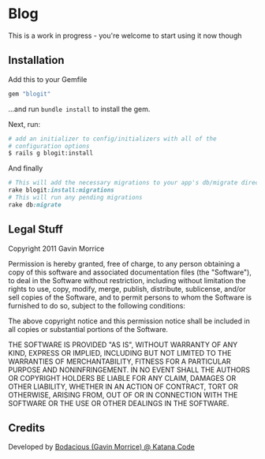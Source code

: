 # Blog

This is a work in progress - you're welcome to start using it now though

## Installation

Add this to your Gemfile

``` ruby
gem "blogit"
```

...and run `bundle install` to install the gem.

Next, run:

``` bash
# add an initializer to config/initializers with all of the
# configuration options
$ rails g blogit:install
``` 

And finally
``` ruby
# This will add the necessary migrations to your app's db/migrate directory
rake blogit:install:migrations
# This will run any pending migrations
rake db:migrate
```

## Legal Stuff

Copyright 2011 Gavin Morrice

Permission is hereby granted, free of charge, to any person obtaining
a copy of this software and associated documentation files (the
"Software"), to deal in the Software without restriction, including
without limitation the rights to use, copy, modify, merge, publish,
distribute, sublicense, and/or sell copies of the Software, and to
permit persons to whom the Software is furnished to do so, subject to
the following conditions:

The above copyright notice and this permission notice shall be
included in all copies or substantial portions of the Software.

THE SOFTWARE IS PROVIDED "AS IS", WITHOUT WARRANTY OF ANY KIND,
EXPRESS OR IMPLIED, INCLUDING BUT NOT LIMITED TO THE WARRANTIES OF
MERCHANTABILITY, FITNESS FOR A PARTICULAR PURPOSE AND
NONINFRINGEMENT. IN NO EVENT SHALL THE AUTHORS OR COPYRIGHT HOLDERS BE
LIABLE FOR ANY CLAIM, DAMAGES OR OTHER LIABILITY, WHETHER IN AN ACTION
OF CONTRACT, TORT OR OTHERWISE, ARISING FROM, OUT OF OR IN CONNECTION
WITH THE SOFTWARE OR THE USE OR OTHER DEALINGS IN THE SOFTWARE.


## Credits

Developed by [Bodacious (Gavin Morrice) @ Katana Code](http://gavinmorrice.com)
